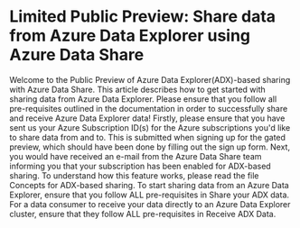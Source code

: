 # Limited Public Preview: Share data from Azure Data Explorer using Azure Data Share
Welcome to the Public Preview of Azure Data Explorer(ADX)-based sharing with Azure Data Share. This article describes how to get started with sharing data from Azure Data Explorer. Please ensure that you follow all pre-requisites outlined in the documentation in order to successfully share and receive Azure Data Explorer data!
Firstly, please ensure that you have sent us your Azure Subscription ID(s) for the Azure subscriptions you'd like to share data from and to. This is submitted when signing up for the gated preview, which should have been done by filling out the sign up form.
Next, you would have received an e-mail from the Azure Data Share team informing you that your subscription has been enabled for ADX-based sharing. To understand how this feature works, please read the file Concepts for ADX-based sharing.
To start sharing data from an Azure Data Explorer, ensure that you follow ALL pre-requisites in Share your ADX data.
For a data consumer to receive your data directly to an Azure Data Explorer cluster, ensure that they follow ALL pre-requisites in Receive ADX Data.
